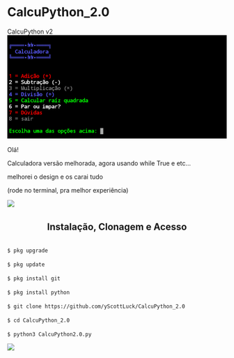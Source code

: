 # CalcuPython_2.0
CalcuPython v2
![foto](https://github.com/yScottLuck/CalcuPython_2.0/blob/main/Screenshot_2021-12-18-16-31-18-1.png)

Olá!

Calculadora versão melhorada, agora usando while True e etc...

melhorei o design e os carai tudo

(rode no terminal, pra melhor experiência)

![](https://camo.githubusercontent.com/71b837571c48af3aa60a73dbc9d5936aa359d78efbfa8a6743cbbbc16b80ef4d/68747470733a2f2f63646e2e646973636f72646170702e636f6d2f6174746163686d656e74732f3830353930323039333930363630383138362f3830353931333937323533353539303932322f74656e6f722e676966)

<h2 align="center">Instalação, Clonagem e Acesso</h2>

```

$ pkg upgrade

$ pkg update

$ pkg install git

$ pkg install python

$ git clone https://github.com/yScottLuck/CalcuPython_2.0

$ cd CalcuPython_2.0

$ python3 CalcuPython2.0.py

```

![](https://camo.githubusercontent.com/71b837571c48af3aa60a73dbc9d5936aa359d78efbfa8a6743cbbbc16b80ef4d/68747470733a2f2f63646e2e646973636f72646170702e636f6d2f6174746163686d656e74732f3830353930323039333930363630383138362f3830353931333937323533353539303932322f74656e6f722e676966)

